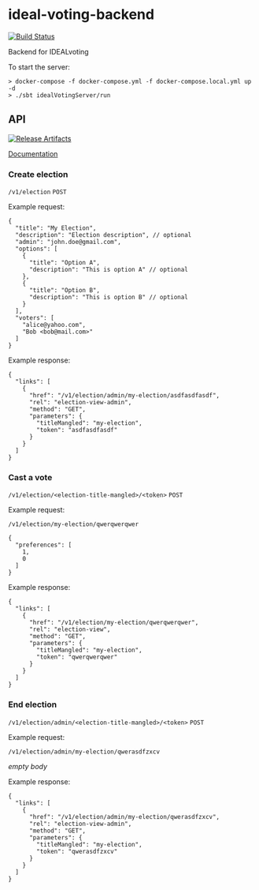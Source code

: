 # ideal-voting-backend

[![Build Status][Badge-GitHubActions]][Link-GitHubActions]

Backend for IDEALvoting

To start the server:
```
> docker-compose -f docker-compose.yml -f docker-compose.local.yml up -d
> ./sbt idealVotingServer/run
```

## API

[![Release Artifacts][Badge-SonatypeReleases]][Link-SonatypeReleases]

[Documentation](https://s01.oss.sonatype.org/service/local/repositories/releases/archive/cz/idealiste/ideal-voting-contract_2.13/0.3.1/ideal-voting-contract_2.13-0.3.1-javadoc.jar/!/openapi/index.html)

### Create election

`/v1/election` `POST`

Example request:
```json5
{
  "title": "My Election",
  "description": "Election description", // optional
  "admin": "john.doe@gmail.com",
  "options": [
    {
      "title": "Option A",
      "description": "This is option A" // optional
    },
    {
      "title": "Option B",
      "description": "This is option B" // optional
    }
  ],
  "voters": [
    "alice@yahoo.com",
    "Bob <bob@mail.com>"
  ]
}
```
Example response:
```json5
{
  "links": [
    {
      "href": "/v1/election/admin/my-election/asdfasdfasdf",
      "rel": "election-view-admin",
      "method": "GET",
      "parameters": {
        "titleMangled": "my-election",
        "token": "asdfasdfasdf"
      }
    }
  ]
}
```

### Cast a vote

`/v1/election/<election-title-mangled>/<token>` `POST`

Example request:

`/v1/election/my-election/qwerqwerqwer`
```json5
{
  "preferences": [
    1,
    0
  ]
}
```

Example response:
```json5
{
  "links": [
    {
      "href": "/v1/election/my-election/qwerqwerqwer",
      "rel": "election-view",
      "method": "GET",
      "parameters": {
        "titleMangled": "my-election",
        "token": "qwerqwerqwer"
      }
    }
  ]
}
```

### End election

`/v1/election/admin/<election-title-mangled>/<token>` `POST`

Example request:

`/v1/election/admin/my-election/qwerasdfzxcv`

_empty body_

Example response:
```json5
{
  "links": [
    {
      "href": "/v1/election/admin/my-election/qwerasdfzxcv",
      "rel": "election-view-admin",
      "method": "GET",
      "parameters": {
        "titleMangled": "my-election",
        "token": "qwerasdfzxcv"
      }
    }
  ]
}
```


[Link-GitHubActions]: https://github.com/Idealiste-cz/ideal-voting-backend/actions/workflows/release.yml?query=branch%3Amaster "GitHub Actions link"
[Badge-GitHubActions]: https://github.com/Idealiste-cz/ideal-voting-backend/actions/workflows/release.yml/badge.svg "GitHub Actions badge"

[Link-SonatypeReleases]: https://oss.sonatype.org/content/repositories/releases/cz/idealiste/ideal-voting-contract_2.13/ "Sonatype Releases link"
[Badge-SonatypeReleases]: https://maven-badges.herokuapp.com/maven-central/cz.idealiste/ideal-voting-contract_2.13/badge.svg "Sonatype Releases badge"
